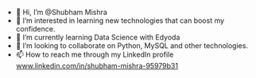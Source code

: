 - 👋 Hi, I’m @Shubham Mishra
- 👀 I’m interested in learning new technologies that can boost my confidence. 
- 🌱 I’m currently learning Data Science with Edyoda
- 💞️ I’m looking to collaborate on Python, MySQL and other technologies. 
- 📫 How to reach me through my LinkedIn profile www.linkedin.com/in/shubham-mishra-95979b31

<!---
shubhji15/shubhji15 is a ✨ special ✨ repository because its `README.md` (this file) appears on your GitHub profile.
You can click the Preview link to take a look at your changes.
--->
